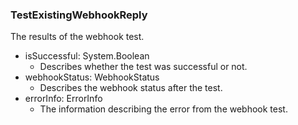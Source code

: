 ### TestExistingWebhookReply
The results of the webhook test.

- isSuccessful: System.Boolean
  - Describes whether the test was successful or not.
- webhookStatus: WebhookStatus
  - Describes the webhook status after the test.
- errorInfo: ErrorInfo
  - The information describing the error from the webhook test.
